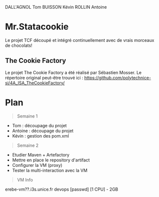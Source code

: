 DALL'AGNOL Tom
BUISSON Kévin
ROLLIN Antoine


# Mr.Statacookie #
Le projet TCF découpé et intégré continuellement avec de vrais morceaux de chocolats!

## The Cookie Factory ##
Le projet The Cookie Factory a été réalisé par Sébastien Mosser. Le répertoire original peut-être trouvé ici : https://github.com/polytechnice-si/4A_ISA_TheCookieFactory/

# Plan #

> Semaine 1

<ul>
<li>Tom : découpage du projet</li>
<li>Antoine : découpage du projet</li>
<li>Kévin : gestion des pom.xml</li>
</ul>

> Semaine 2

<ul>
<li>Etudier Maven + Artefactory </li>
<li>Mettre en place le repository d'artifact</li>
<li>Configurer la VM (proxy)</li>
<li>Tester la multi-interaction avec la VM</li>
</ul>


> VM Info

erebe-vm??.i3s.unice.fr
devops
[passwd]
[1 CPU] - 2GB